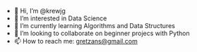 - 👋 Hi, I’m @krewjg
- 👀 I’m interested in Data Science
- 🌱 I’m currently learning Algorithms and Data Structures
- 💞️ I’m looking to collaborate on beginner projecs with Python
- 📫 How to reach me: gretzans@gmail.com

<!---
krewjg/krewjg is a ✨ special ✨ repository because its `README.md` (this file) appears on your GitHub profile.
You can click the Preview link to take a look at your changes.
--->

